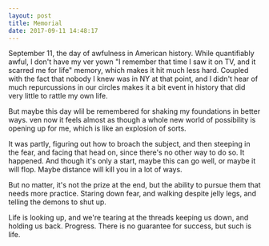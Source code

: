 ```yaml
---
layout: post
title: Memorial
date: 2017-09-11 14:48:17
---
```


September 11, the day of awfulness in American history. While quantifiably awful, I don't have my ver yown "I remember that time I saw it on TV, and it scarred me for life" memory, which makes it hit much less hard. Coupled with the fact that nobody I knew was in NY at that point, and I didn't hear of much repurcussions in our circles makes it a bit event in history that did very little to rattle my own life. 

But maybe this day wlil be remembered for shaking my foundations in better ways. ven now it feels almost as though a whole new world of possibility is opening up for me, which is like an explosion of sorts. 

It was partly, figuring out how to broach the subject, and then steeping in the fear, and facing that head on, since there's no other way to do so. It happened. And though it's only a start, maybe this can go well, or maybe it will flop. Maybe distance will kill you in a lot of ways. 

But no matter, it's not the prize at the end, but the ability to pursue them that needs more practice. Staring down fear, and walking despite jelly legs, and telling the demons to shut up. 

Life is looking up, and we're tearing at the threads keeping us down, and holding us back. Progress. There is no guarantee for success, but such is life. 
